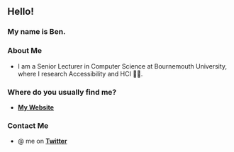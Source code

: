 ## Hello!

### My name is **Ben**. 

### About Me
* I am a Senior Lecturer in Computer Science at Bournemouth University, where I research Accessibility and HCI :man_teacher:.

### Where do you usually find me?

* [**My Website**](http://benjgorman.com/)

### Contact Me

*  @ me on [**Twitter**](https://twitter.com/benjgorman)
